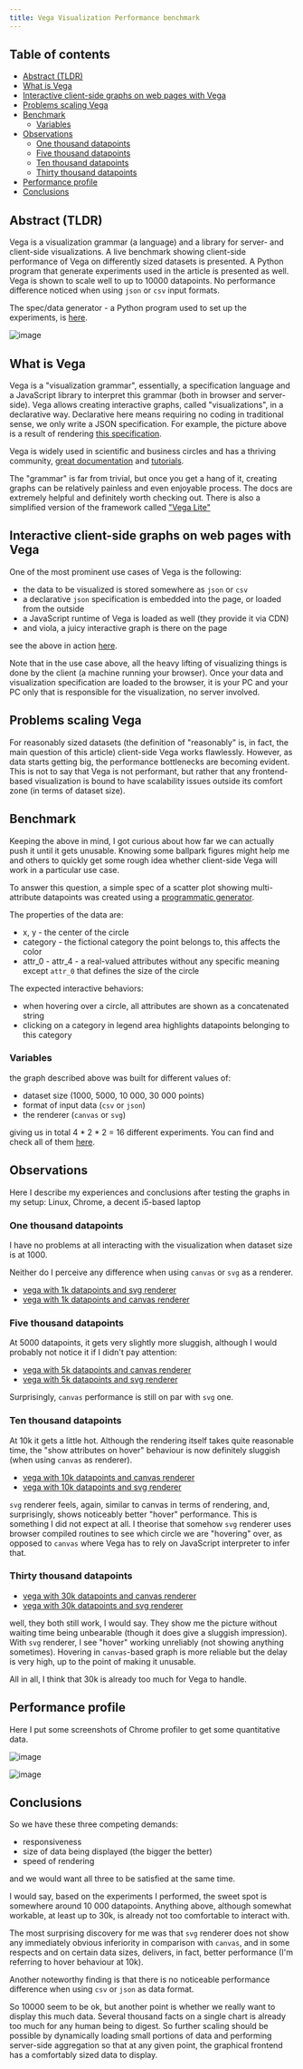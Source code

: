 ```yaml
---
title: Vega Visualization Performance benchmark
--- 
```


## Table of contents

-   [Abstract (TLDR)](#abstract-tldr)
-   [What is Vega](#what-is-vega)
-   [Interactive client-side graphs on web pages with
    Vega](#interactive-client-side-graphs-on-web-pages-with-vega)
-   [Problems scaling Vega](#problems-scaling-vega)
-   [Benchmark](#benchmark)
    -   [Variables](#variables)
-   [Observations](#observations)
    -   [One thousand datapoints](#one-thousand-datapoints)
    -   [Five thousand datapoints](#five-thousand-datapoints)
    -   [Ten thousand datapoints](#ten-thousand-datapoints)
    -   [Thirty thousand datapoints](#thirty-thousand-datapoints)
-   [Performance profile](#performance-profile)
-   [Conclusions](#conclusions)


## Abstract (TLDR)

Vega is a visualization grammar (a language) and a library for server- and client-side visualizations. A live benchmark showing client-side performance of Vega on differently sized datasets is presented. A Python program that generate experiments used in the article is presented as well. Vega is shown to scale well to up to 10000 datapoints. No performance difference noticed when using `json` or `csv` input formats.

The spec/data generator - a Python program used to set up the experiments, is [here](https://github.com/hq9000/vis-study).

![image](https://user-images.githubusercontent.com/21345604/179940839-b9866534-9016-4f0c-a607-d9fc02badbd2.png)

## What is Vega

Vega is a "visualization grammar", essentially, a specification language and a JavaScript library to interpret this grammar (both in browser and server-side). Vega allows creating interactive graphs, called "visualizations", in a declarative way. Declarative here means requiring no coding in traditional sense, we only write a JSON specification. For example, the picture above is a result of rendering [this specification](https://grechin.org/articles/vega_performance/generated/specs/01_points-1000_format-json_categories-14_attributes-2_renderer-canvas_spec.json). 

Vega is widely used in scientific and business circles and has a thriving community, [great documentation](https://vega.github.io/vega/docs/) and [tutorials](https://vega.github.io/vega/tutorials/).

The "grammar" is far from trivial, but once you get a hang of it, creating graphs can be relatively painless and even enjoyable process. The docs are extremely helpful and definitely worth checking out. 
There is also a simplified version of the framework called ["Vega Lite"](https://vega.github.io/vega-lite/)


## Interactive client-side graphs on web pages with Vega

One of the most prominent use cases of Vega is the following:

* the data to be visualized is stored somewhere as `json` or `csv`
* a declarative `json` specification is embedded into the page, or loaded from the outside
* a JavaScript runtime of Vega is loaded as well (they provide it via CDN)
* and viola, a juicy interactive graph is there on the page

see the above in action [here](https://grechin.org/articles/vega_performance/generated/01_points-1000_format-json_categories-14_attributes-2_renderer-canvas.html).

Note that in the use case above, all the heavy lifting of visualizing things is done by the client (a machine running your browser). Once your data and visualization specification are loaded to the browser, it is your PC and your PC only that is responsible for the visualization, no server involved.

## Problems scaling Vega

For reasonably sized datasets (the definition of "reasonably" is, in fact, the main question of this article) client-side Vega works flawlessly. However, as data starts getting big, the performance bottlenecks are becoming evident. This is not to say that Vega is not performant, but rather that any frontend-based visualization is bound to have scalability issues outside its comfort zone (in terms of dataset size).

## Benchmark

Keeping the above in mind, I got curious about how far we can actually push it until it gets unusable. Knowing some ballpark figures might help me and others to quickly get some rough idea whether client-side Vega will work in a particular use case. 

To answer this question, a simple spec of a scatter plot showing multi-attribute datapoints was created using a [programmatic generator](https://github.com/hq9000/vis-study).

The properties of the data are:
- x, y - the center of the circle
- category - the fictional category the point belongs to, this affects the color
- attr_0 - attr_4 - a real-valued attributes without any specific meaning except `attr_0` that defines the size of the circle

The expected interactive behaviors:
- when hovering over a circle, all attributes are shown as a concatenated string
- clicking on a category in legend area highlights datapoints belonging to this category

### Variables

the graph described above was built for different values of:
- dataset size (1000, 5000, 10 000, 30 000 points)
- format of input data (`csv` or `json`)
- the renderer (`canvas` or `svg`)

giving us in total 4 * 2 * 2 = 16 different experiments. You can find and check all of them [here](https://grechin.org/articles/vega_performance/generated/index.html).

## Observations

Here I describe my experiences and conclusions after testing the graphs in my setup: Linux, Chrome, a decent i5-based laptop 

### One thousand datapoints

I have no problems at all interacting with the visualization when dataset size is at 1000. 

Neither do I perceive any difference when using `canvas` or `svg` as a renderer.

* [vega with 1k datapoints and svg renderer](https://grechin.org/articles/vega_performance/generated/09_points-1000_format-json_categories-14_attributes-2_renderer-svg.html)
* [vega with 1k datapoints and canvas renderer](https://grechin.org/articles/vega_performance/generated/01_points-1000_format-json_categories-14_attributes-2_renderer-canvas.html)

### Five thousand datapoints

At 5000 datapoints, it gets very slightly more sluggish, although I would probably not notice it if I didn't pay attention:

* [vega with 5k datapoints and canvas renderer](https://grechin.org/articles/vega_performance/generated/02_points-5000_format-json_categories-14_attributes-2_renderer-canvas.html)
* [vega with 5k datapoints and svg renderer](https://grechin.org/articles/vega_performance/generated/10_points-5000_format-json_categories-14_attributes-2_renderer-svg.html)

Surprisingly, `canvas` performance is still on par with `svg` one.

### Ten thousand datapoints

At 10k it gets a little hot. Although the rendering itself takes quite reasonable time, the "show attributes on hover" behaviour is now definitely sluggish (when using `canvas` as renderer).

* [vega with 10k datapoints and canvas renderer](https://grechin.org/articles/vega_performance/generated/03_points-10000_format-json_categories-14_attributes-2_renderer-canvas.html)
* [vega with 10k datapoints and svg renderer](https://grechin.org/articles/vega_performance/generated/11_points-10000_format-json_categories-14_attributes-2_renderer-svg.html)

`svg` renderer feels, again, similar to canvas in terms of rendering, and, surprisingly, shows noticeably better "hover" performance. This is something I did not expect at all. I theorise that somehow `svg` renderer uses browser compiled routines to see which circle we are "hovering" over, as opposed to `canvas` where Vega has to rely on JavaScript interpreter to infer that.

### Thirty thousand datapoints
* <a href="https://grechin.org/articles/vega_performance/generated/04_points-30000_format-json_categories-14_attributes-2_renderer-canvas.html" target="_blank">vega with 30k datapoints and canvas renderer</a>
* [vega with 30k datapoints and svg renderer](https://grechin.org/articles/vega_performance/generated/12_points-30000_format-json_categories-14_attributes-2_renderer-svg.html)
    
well, they both still work, I would say. They show me the picture without waiting time being unbearable (though it does give a sluggish impression). With `svg` renderer, I see "hover" working unreliably (not showing anything sometimes). Hovering in `canvas`-based graph is more reliable but the delay is very high, up to the point of making it unusable.  

All in all, I think that 30k is already too much for Vega to handle.

## Performance profile

Here I put some screenshots of Chrome profiler to get some quantitative data.

![image](https://user-images.githubusercontent.com/21345604/180155274-da3820c7-2b8b-4394-8a65-9ab681806c70.png)

![image](https://user-images.githubusercontent.com/21345604/180155525-96664d7a-3058-4366-bbbc-511c1d9aedd0.png)

## Conclusions

So we have these three competing demands:
* responsiveness
* size of data being displayed (the bigger the better)
* speed of rendering

and we would want all three to be satisfied at the same time.

I would say, based on the experiments I performed, the sweet spot is somewhere around 10 000 datapoints. Anything above, although somewhat workable, at least up to 30k, is already not too comfortable to interact with.

The most surprising discovery for me was that `svg` renderer does not show any immediately obvious inferiority in comparison with `canvas`, and in some respects and on certain data sizes, delivers, in fact, better performance (I'm referring to hover behaviour at 10k). 

Another noteworthy finding is that there is no noticeable performance difference when using `csv` or `json` as data format.

So 10000 seem to be ok, but another point is whether we really want to display this much data. Several thousand facts on a single chart is already too much for any human being to digest. So further scaling should be possible by dynamically loading small portions of data and performing server-side aggregation so that at any given point, the graphical frontend has a comfortably sized data to display.

